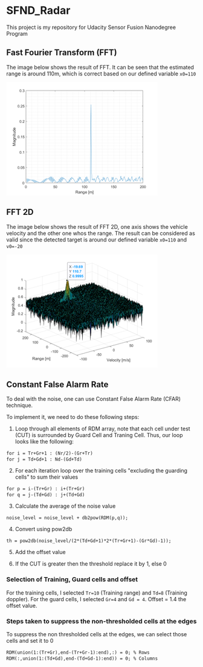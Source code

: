 # SFND_Radar

This project is my repository for Udacity Sensor Fusion Nanodegree Program

## Fast Fourier Transform (FFT)

The image below shows the result of FFT. It can be seen that the estimated range is around 110m, which is correct based on our defined variable `x0=110`

<img src="images/Range_FFT.png" width="400"/>

## FFT 2D

The image below shows the result of FFT 2D, one axis shows the vehicle velocity and the other one whos the range. The result can be considered as valid since the detected target is around our defined variable `x0=110` and `v0=-20`

<img src="images/Range_Doppler_FFT.png" width="400"/>

## Constant False Alarm Rate

To deal with the noise, one can use Constant False Alarm Rate (CFAR) technique.

To implement it, we need to do these following steps:

1. Loop through all elements of RDM array, note that each cell under test (CUT) is surrounded by Guard Cell and Traning Cell. Thus, our loop looks like the following: 

  ```
  for i = Tr+Gr+1 : (Nr/2)-(Gr+Tr)
  for j = Td+Gd+1 : Nd-(Gd+Td)
  ```
 
2. For each iteration loop over the training cells "excluding the guarding cells" to sum their values

  ```
  for p = i-(Tr+Gr) : i+(Tr+Gr)
  for q = j-(Td+Gd) : j+(Td+Gd)
  ```

3. Calculate the average of the noise value
  ```
  noise_level = noise_level + db2pow(RDM(p,q));
  ```
4. Convert using pow2db
  ```
  th = pow2db(noise_level/(2*(Td+Gd+1)*2*(Tr+Gr+1)-(Gr*Gd)-1));
  ```

5. Add the offset value

6. If the CUT is greater then the threshold replace it by 1, else 0

### Selection of Training, Guard cells and offset

For the training cells, I selected `Tr=10` (Training range) and `Td=8` (Training doppler). For the guard cells, I selected `Gr=4` and `Gd = 4`. Offset = 1.4 the offset value.

### Steps taken to suppress the non-thresholded cells at the edges
To suppress the non thresholded cells at the edges, we can select those cells and set it to 0
```
RDM(union(1:(Tr+Gr),end-(Tr+Gr-1):end),:) = 0; % Rows
RDM(:,union(1:(Td+Gd),end-(Td+Gd-1):end)) = 0; % Columns
```
